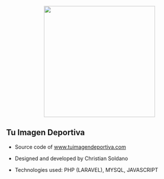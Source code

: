 <p align="center">
<p align="center"><img src="https://i.ibb.co/PQqNhxC/image.png" width="300" height="300"></p>
</p>

## Tu Imagen Deportiva

- Source code of www.tuimagendeportiva.com 

- Designed and developed by Christian Soldano

- Technologies used: PHP (LARAVEL), MYSQL, JAVASCRIPT
